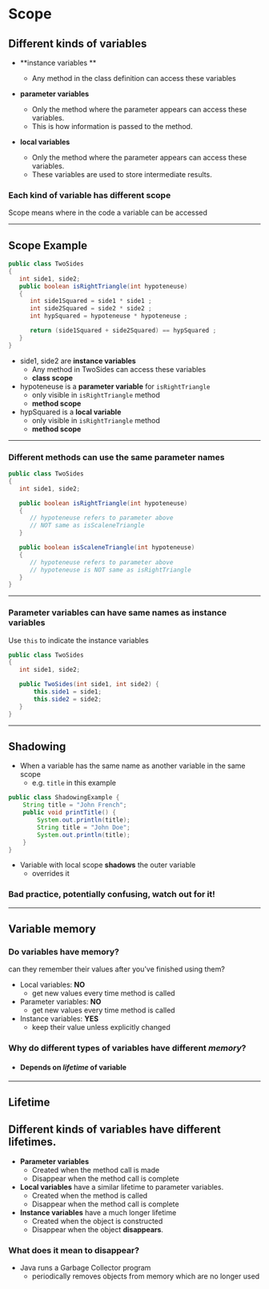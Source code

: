 # Scope
## Different kinds of variables

- **instance variables **
    - Any method in the class definition can access these variables

- **parameter variables**
    - Only the method where the parameter appears can access these variables.
    - This is how information is passed to the method.

- **local variables**
    - Only the method where the parameter appears can access these variables.
    - These variables are used to store intermediate results.

 ### Each kind of variable has different **scope**
Scope means where in the code a variable can be accessed

---
## Scope Example
```java
public class TwoSides
{
   int side1, side2;
   public boolean isRightTriangle(int hypoteneuse)
   {
      int side1Squared = side1 * side1 ;
      int side2Squared = side2 * side2 ;
      int hypSquared = hypoteneuse * hypoteneuse ;

      return (side1Squared + side2Squared) == hypSquared ;
   }
}
```
- side1, side2 are **instance variables**
    - Any method in TwoSides can access these variables
    - **class scope**
- hypoteneuse is a **parameter variable** for `isRightTriangle`
    - only visible in `isRightTriangle` method
    - **method scope**
- hypSquared is a **local variable**
    - only visible in `isRightTriangle` method
    - **method scope**

---
### Different methods can use the same parameter names
```java
public class TwoSides
{
   int side1, side2;

   public boolean isRightTriangle(int hypoteneuse)
   {
      // hypoteneuse refers to parameter above
      // NOT same as isScaleneTriangle
   }

   public boolean isScaleneTriangle(int hypoteneuse)
   {
      // hypoteneuse refers to parameter above
      // hypoteneuse is NOT same as isRightTriangle
   }
}
```
---
### Parameter variables can have same names as instance variables
Use `this` to indicate the instance variables
```java
public class TwoSides
{
   int side1, side2;

   public TwoSides(int side1, int side2) {
       this.side1 = side1;
       this.side2 = side2;
   }
}
```
---
## Shadowing
- When a variable has the same name as another variable in the same scope
    - e.g. `title` in this example

```java
public class ShadowingExample {
    String title = "John French";
    public void printTitle() {
        System.out.println(title);
        String title = "John Doe";
        System.out.println(title);
    }
}
```
- Variable with local scope **shadows** the outer variable
    - overrides it

### Bad practice, potentially confusing, watch out for it!

---
## Variable memory
### Do variables have memory?
can they remember their values after you've finished using them?

- Local variables: **NO**
    - get new values every time method is called
- Parameter variables: **NO**
    - get new values every time method is called
- Instance variables: **YES**
    - keep their value unless explicitly changed

### Why do different types of variables have different *memory*?

- #### Depends on *lifetime* of variable

---
## Lifetime

## Different kinds of variables have different lifetimes.
- **Parameter variables**
    - Created when the method call is made
    - Disappear when the method call is complete
- **Local variables** have a similar lifetime to parameter variables.
    - Created when the method is called
    - Disappear when the method call is complete
- **Instance variables** have a much longer lifetime
    -   Created when the object is constructed
    -   Disappear when the object **disappears**.

### What does it mean to disappear?
- Java runs a Garbage Collector program
    - periodically removes objects from memory which are no longer used
